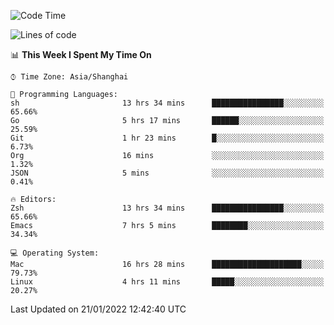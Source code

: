 <!--START_SECTION:waka-->
![Code Time](http://img.shields.io/badge/Code%20Time-583%20hrs%2012%20mins-blue)

![Lines of code](https://img.shields.io/badge/From%20Hello%20World%20I%27ve%20Written-22%20Thousand%20lines%20of%20code-blue)

📊 **This Week I Spent My Time On** 

```text
⌚︎ Time Zone: Asia/Shanghai

💬 Programming Languages: 
sh                       13 hrs 34 mins      ████████████████░░░░░░░░░   65.66% 
Go                       5 hrs 17 mins       ██████░░░░░░░░░░░░░░░░░░░   25.59% 
Git                      1 hr 23 mins        █░░░░░░░░░░░░░░░░░░░░░░░░   6.73% 
Org                      16 mins             ░░░░░░░░░░░░░░░░░░░░░░░░░   1.32% 
JSON                     5 mins              ░░░░░░░░░░░░░░░░░░░░░░░░░   0.41%

🔥 Editors: 
Zsh                      13 hrs 34 mins      ████████████████░░░░░░░░░   65.66% 
Emacs                    7 hrs 5 mins        ████████░░░░░░░░░░░░░░░░░   34.34%

💻 Operating System: 
Mac                      16 hrs 28 mins      ████████████████████░░░░░   79.73% 
Linux                    4 hrs 11 mins       █████░░░░░░░░░░░░░░░░░░░░   20.27%

```


 Last Updated on 21/01/2022 12:42:40 UTC
<!--END_SECTION:waka-->

